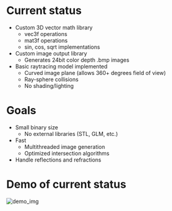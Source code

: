 # Current status
- Custom 3D vector math library
  - vec3f operations
  - mat3f operations
  - sin, cos, sqrt implementations
- Custom image output library
  - Generates 24bit color depth .bmp images
- Basic raytracing model implemented
  - Curved image plane (allows 360+ degrees field of view)
  - Ray-sphere collisions
  - No shading/lighting

# Goals
- Small binary size
  - No external libraries (STL, GLM, etc.)
- Fast
  - Multithreaded image generation
  - Optimized intersection algorithms
- Handle reflections and refractions

# Demo of current status
![demo_img](images/curved_image_plane.bmp)
